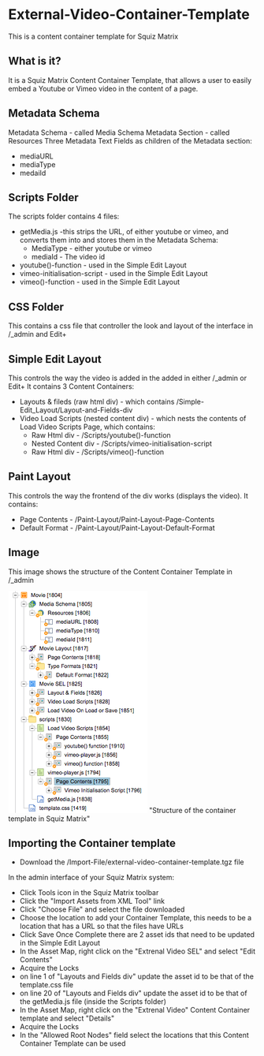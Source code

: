 # External-Video-Container-Template
This is a content container template for Squiz Matrix
## What is it?
It is a Squiz Matrix Content Container Template, that allows a user to easily embed a Youtube or Vimeo video in the content of a page.
## Metadata Schema
Metadata Schema - called Media Schema
Metadata Section - called Resources
Three Metadata Text Fields as children of the Metadata section:
* mediaURL
* mediaType
* medaiId
## Scripts Folder
The scripts folder contains 4 files:
* getMedia.js -this strips the URL, of either youtube or vimeo, and converts them into and stores them in the Metadata Schema:
  * MediaType - either youtube or vimeo
  * mediaId - The video id
* youtube()-function - used in the Simple Edit Layout
* vimeo-initialisation-script - used in the Simple Edit Layout
* vimeo()-function - used in the Simple Edit Layout
## CSS Folder
This contains a css file that controller the look and layout of the interface in /_admin and Edit+
## Simple Edit Layout
This controls the way the video is added in the added in either /_admin or Edit+
It contains 3 Content Containers:
* Layouts & fileds (raw html div) - which contains /Simple-Edit_Layout/Layout-and-Fields-div
* Video Load Scripts (nested content div) - which nests the contents of Load Video Scripts Page, which contains:
  * Raw Html div - /Scripts/youtube()-function
  * Nested Content div - /Scripts/vimeo-initialisation-script
  * Raw Html div - /Scripts/vimeo()-function
## Paint Layout
This controls the way the frontend of the div works (displays the video).
It contains:
* Page Contents - /Paint-Layout/Paint-Layout-Page-Contents
* Default Format - /Paint-Layout/Paint-Layout-Default-Format
## Image
This image shows the structure of the Content Container Template in /_admin

![Structure in Matrix](https://github.com/dletorey/External-Video-Container-Template/blob/master/Images/external-video-Container-Template.png) "Structure of the container template in Squiz Matrix"
## Importing the Container template
* Download the /Import-File/external-video-container-template.tgz file

In the admin interface of your Squiz Matrix system:
* Click Tools icon in the Squiz Matrix toolbar
* Click the "Import Assets from XML Tool" link
* Click "Choose File" and select the file downloaded
* Choose the location to add your Container Template, this needs to be a location that has a URL so that the files have URLs
* Click Save
Once Complete there are 2 asset ids that need to be updated in the Simple Edit Layout
* In the Asset Map, right click on the "Extrenal Video SEL" and select "Edit Contents"
* Acquire the Locks
* on line 1 of "Layouts and Fields div" update the asset id to be that of the template.css file
* on line 20 of "Layouts and Fields div" update the asset id to be that of the getMedia.js file (inside the Scripts folder)
* In the Asset Map, right click on the "Extrenal Video" Content Container template and select "Details"
* Acquire the Locks
* In the "Allowed Root Nodes" field select the locations that this Content Container Template can be used
